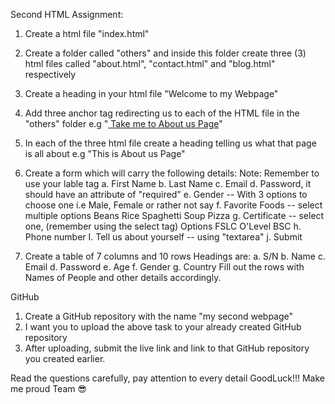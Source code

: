 Second HTML Assignment:

1. Create a html file "index.html"
2. Create a folder called "others" and inside this folder create three (3) html files called "about.html", "contact.html" and "blog.html" respectively
3. Create a heading in your html file "Welcome to my Webpage"
4. Add three anchor tag redirecting us to each of the HTML file in the "others" folder e.g "<a href="the path to your html file"> Take me to About us Page</a>"
5. In each of the three html file create a heading telling us what that page is all about e.g "This is About us Page"
6. Create a form which will carry the following details:
Note: Remember to use your lable tag
a. First Name
b. Last Name
c. Email
d. Password, it should have an attribute of "required"
e. Gender -- With 3 options to choose one i.e Male, Female or rather not say
f. Favorite Foods -- select multiple options
Beans
Rice
Spaghetti
Soup
Pizza
g. Certificate -- select one, (remember using the select tag)
Options
FSLC
O'Level
BSC
h. Phone number
I. Tell us about yourself -- using "textarea"
j. Submit


7. Create a table of 7 columns and 10 rows
Headings are:
a. S/N
b. Name
c. Email
d. Password
e. Age
f. Gender
g. Country
Fill out the rows with Names of People and other details accordingly.

GitHub
1. Create a GitHub repository with the name "my second webpage"
2. I want you to upload the above task to your already created GitHub repository
3. After uploading, submit the live link and link to that GitHub repository you created earlier.


Read the questions carefully, pay attention to every detail
GoodLuck!!! Make me proud Team 😎